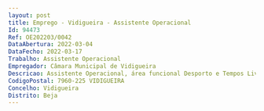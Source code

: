 ```yaml
--- 
layout: post
title: Emprego - Vidigueira - Assistente Operacional
Id: 94473
Ref: OE202203/0042
DataAbertura: 2022-03-04
DataFecho: 2022-03-17
Trabalho: Assistente Operacional
Empregador: Câmara Municipal de Vidigueira
Descricao: Assistente Operacional, área funcional Desporto e Tempos Livres   Grau 1 de complexidade funcional na carreira e categoria de Assistente Operacional, com funções de natureza executiva, enquadradas em diretivas gerais bem definidas e com graus de complexidade variáveis de promoção e dinamização de atividades lúdicas, recreativas e eventos infantis, manutenção e limpeza de equipamentos e espaços envolventes, vigilância nas zonas balneares do município, e ainda apoio aos utentes e segurança do plano de água e espaços envolventes, entre outras tarefas inerentes à função, solicitadas pelos superiores e integradas na carreira e categoria de assistente operacional, para constituição de vínculo de emprego público na modalidade de contrato de trabalho em funções públicas, por tempo determinado, pelo período de 4 (quatro) meses.
CodigoPostal: 7960-225 VIDIGUEIRA
Concelho: Vidigueira
Distrito: Beja
--- 
```


